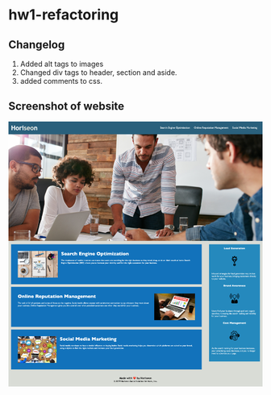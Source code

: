 # hw1-refactoring

## Changelog
1. Added alt tags to images
2. Changed div tags to header, section and aside.
3. added comments to css.

## Screenshot of website
![Screenshot of website](./assets/images/hw1-refactoring.png)
